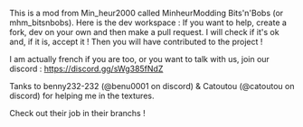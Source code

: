 This is a mod from Min_heur2000 called MinheurModding Bits'n'Bobs (or mhm_bitsnbobs).
Here is the dev workspace :
If you want to help, create a fork, dev on your own and then make a pull request.
I will check if it's ok and, if it is, accept it !
Then you will have contributed to the project !

I am actually french if you are too, or you want to talk with us, join our discord :
https://discord.gg/sWg385fNdZ

Tanks to benny232-232 (@benu0001 on discord) & Catoutou (@catoutou on discord) for helping me in the textures.

Check out their job in their branchs !